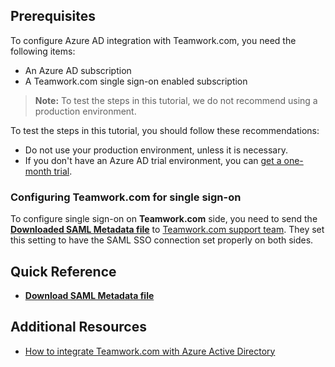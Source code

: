 ## Prerequisites

To configure Azure AD integration with Teamwork.com, you need the following items:

- An Azure AD subscription
- A Teamwork.com single sign-on enabled subscription

> **Note:**
> To test the steps in this tutorial, we do not recommend using a production environment.

To test the steps in this tutorial, you should follow these recommendations:

- Do not use your production environment, unless it is necessary.
- If you don't have an Azure AD trial environment, you can [get a one-month trial](https://azure.microsoft.com/pricing/free-trial/).

### Configuring Teamwork.com for single sign-on

To configure single sign-on on **Teamwork.com** side, you need to send the **[Downloaded SAML Metadata file](%metadata:metadataDownloadUrl%)** to [Teamwork.com support team](mailto:support@teamwork.com). They set this setting to have the SAML SSO connection set properly on both sides.

## Quick Reference

* **[Download SAML Metadata file](%metadata:metadataDownloadUrl%)**

## Additional Resources

* [How to integrate Teamwork.com with Azure Active Directory](https://docs.microsoft.com/azure/active-directory/active-directory-saas-teamwork-tutorial)
